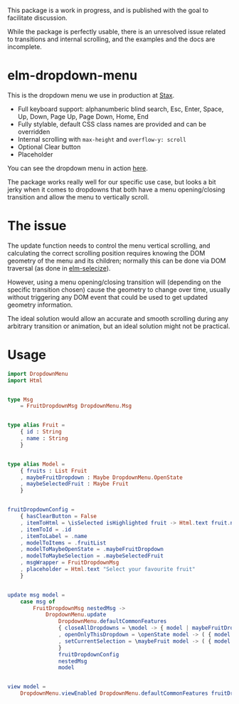 This package is a work in progress, and is published with the goal to
facilitate discussion.

While the package is perfectly usable, there is an unresolved issue related
to transitions and internal scrolling, and the examples and the docs are
incomplete.


elm-dropdown-menu
=================

This is the dropdown menu we use in production at [Stax](http://stax.io).

* Full keyboard support: alphanumberic blind search, Esc, Enter, Space, Up, Down, Page Up, Page Down, Home, End
* Fully stylable, default CSS class names are provided and can be overridden
* Internal scrolling with `max-height` and `overflow-y: scroll`
* Optional Clear button
* Placeholder

You can see the dropdown menu in action [here](https://xarvh.github.io/elm-dropdown-menu/examples/real-world/).

The package works really well for our specific use case, but looks a bit
jerky when it comes to dropdowns that both have a menu opening/closing
transition and allow the menu to vertically scroll.

The issue
=========

The update function needs to control the menu vertical scrolling, and
calculating the correct scrolling position requires knowing
the DOM geometry of the menu and its children; normally this can
be done via DOM traversal (as done in [elm-selecize](http://package.elm-lang.org/packages/kirchner/elm-selectize/latest)).

However, using a menu opening/closing transition will (depending on the
specific transition chosen) cause the geometry to change over time,
usually without triggering any DOM event that could be used to get updated
geometry information.

The ideal solution would allow an accurate and smooth scrolling during
any arbitrary transition or animation, but an ideal solution might not be
practical.


Usage
=====

```elm
import DropdownMenu
import Html


type Msg
    = FruitDropdownMsg DropdownMenu.Msg


type alias Fruit =
    { id : String
    , name : String
    }


type alias Model =
    { fruits : List Fruit
    , maybeFruitDropdown : Maybe DropdownMenu.OpenState
    , maybeSelectedFruit : Maybe Fruit
    }


fruitDropdownConfig =
    { hasClearButton = False
    , itemToHtml = \isSelected isHighlighted fruit -> Html.text fruit.name
    , itemToId = .id
    , itemToLabel = .name
    , modelToItems = .fruitList
    , modelToMaybeOpenState = .maybeFruitDropdown
    , modelToMaybeSelection = .maybeSelectedFruit
    , msgWrapper = FruitDropdownMsg
    , placeholder = Html.text "Select your favourite fruit"
    }


update msg model =
    case msg of
        FruitDropdownMsg nestedMsg ->
            DropdownMenu.update
                DropdownMenu.defaultCommonFeatures
                { closeAllDropdowns = \model -> { model | maybeFruitDropdown = Nothing }
                , openOnlyThisDropdown = \openState model -> ( { model | maybeFruitDropdown = Just openState }, Cmd.none )
                , setCurrentSelection = \maybeFruit model -> ( { model | maybeSelectedFruit = maybeFruit }, Cmd.none )
                }
                fruitDropdownConfig
                nestedMsg
                model


view model =
    DropdownMenu.viewEnabled DropdownMenu.defaultCommonFeatures fruitDropdownConfig model
```
